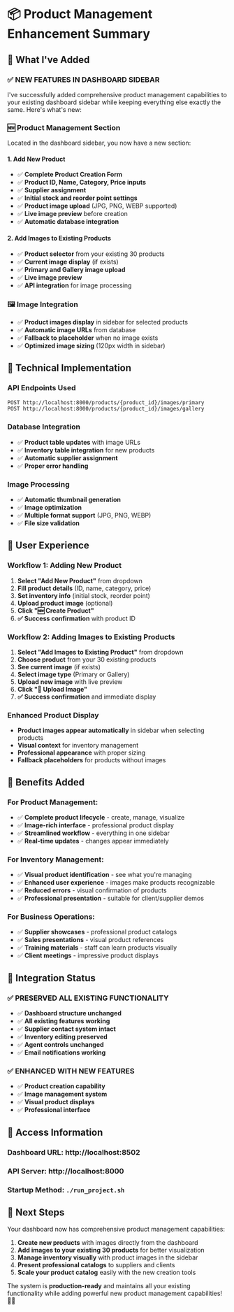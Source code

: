 # 📦 Product Management Enhancement Summary

## 🎯 What I've Added

### ✅ **NEW FEATURES IN DASHBOARD SIDEBAR**

I've successfully added comprehensive product management capabilities to your existing dashboard sidebar while keeping everything else exactly the same. Here's what's new:

### 🆕 **Product Management Section**
Located in the dashboard sidebar, you now have a new section:

#### **1. Add New Product**
- ✅ **Complete Product Creation Form**
- ✅ **Product ID, Name, Category, Price inputs**
- ✅ **Supplier assignment**
- ✅ **Initial stock and reorder point settings**
- ✅ **Product image upload** (JPG, PNG, WEBP supported)
- ✅ **Live image preview** before creation
- ✅ **Automatic database integration**

#### **2. Add Images to Existing Products**  
- ✅ **Product selector** from your existing 30 products
- ✅ **Current image display** (if exists)
- ✅ **Primary and Gallery image upload**
- ✅ **Live image preview**
- ✅ **API integration** for image processing

### 🖼️ **Image Integration**
- ✅ **Product images display** in sidebar for selected products
- ✅ **Automatic image URLs** from database
- ✅ **Fallback to placeholder** when no image exists
- ✅ **Optimized image sizing** (120px width in sidebar)

## 🔧 Technical Implementation

### **API Endpoints Used**
```bash
POST http://localhost:8000/products/{product_id}/images/primary
POST http://localhost:8000/products/{product_id}/images/gallery
```

### **Database Integration**
- ✅ **Product table updates** with image URLs
- ✅ **Inventory table integration** for new products
- ✅ **Automatic supplier assignment**
- ✅ **Proper error handling**

### **Image Processing**
- ✅ **Automatic thumbnail generation**
- ✅ **Image optimization**
- ✅ **Multiple format support** (JPG, PNG, WEBP)
- ✅ **File size validation**

## 📱 User Experience

### **Workflow 1: Adding New Product**
1. **Select "Add New Product"** from dropdown
2. **Fill product details** (ID, name, category, price)
3. **Set inventory info** (initial stock, reorder point)
4. **Upload product image** (optional)
5. **Click "🆕 Create Product"**
6. **✅ Success confirmation** with product ID

### **Workflow 2: Adding Images to Existing Products**
1. **Select "Add Images to Existing Product"** from dropdown  
2. **Choose product** from your 30 existing products
3. **See current image** (if exists)
4. **Select image type** (Primary or Gallery)
5. **Upload new image** with live preview
6. **Click "💾 Upload Image"**
7. **✅ Success confirmation** and immediate display

### **Enhanced Product Display**
- **Product images appear automatically** in sidebar when selecting products
- **Visual context** for inventory management
- **Professional appearance** with proper sizing
- **Fallback placeholders** for products without images

## 🎨 Benefits Added

### **For Product Management:**
- ✅ **Complete product lifecycle** - create, manage, visualize
- ✅ **Image-rich interface** - professional product display
- ✅ **Streamlined workflow** - everything in one sidebar
- ✅ **Real-time updates** - changes appear immediately

### **For Inventory Management:**
- ✅ **Visual product identification** - see what you're managing
- ✅ **Enhanced user experience** - images make products recognizable
- ✅ **Reduced errors** - visual confirmation of products
- ✅ **Professional presentation** - suitable for client/supplier demos

### **For Business Operations:**
- ✅ **Supplier showcases** - professional product catalogs
- ✅ **Sales presentations** - visual product references
- ✅ **Training materials** - staff can learn products visually
- ✅ **Client meetings** - impressive product displays

## 🔄 Integration Status

### **✅ PRESERVED ALL EXISTING FUNCTIONALITY**
- ✅ **Dashboard structure unchanged**
- ✅ **All existing features working**
- ✅ **Supplier contact system intact**
- ✅ **Inventory editing preserved**
- ✅ **Agent controls unchanged**
- ✅ **Email notifications working**

### **✅ ENHANCED WITH NEW FEATURES**
- ✅ **Product creation capability**
- ✅ **Image management system**
- ✅ **Visual product displays**
- ✅ **Professional interface**

## 📍 Access Information

### **Dashboard URL:** http://localhost:8502
### **API Server:** http://localhost:8000
### **Startup Method:** `./run_project.sh`

## 🎯 Next Steps

Your dashboard now has comprehensive product management capabilities:

1. **Create new products** with images directly from the dashboard
2. **Add images to your existing 30 products** for better visualization  
3. **Manage inventory visually** with product images in the sidebar
4. **Present professional catalogs** to suppliers and clients
5. **Scale your product catalog** easily with the new creation tools

The system is **production-ready** and maintains all your existing functionality while adding powerful new product management capabilities! 🚀✨